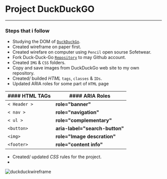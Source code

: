 # Project DuckDuckGO
****
### Steps that i follow

* Studying the DOM of [`DuckDuckGo`](https://duckduckgo.com/).
* Created wireframe on paper first.
* Created wirefare on computer using `Pencil` open sourse Sofetwear.
* Fork Duck-Duck-Go [`Repository`](https://github.com/shoaib-zaheer/duck-duck-clone) to may Github account.
* Created `IMG` & `CSS` folders.
* Copy and save images from DuckDuckGo web site to my own repository.
* Created/ builded *HTML* `tags`, `classes` & `IDs`.
* Updated ARIA roles for some part of `HTML` page

|#### HTML TAGs|#### ARIA Roles|
|----|----|
|`< Header >`|**role="banner"**|
|`< nav >`|**role="navigation"**|
|`< ul >`|**role="complementary"**|
|`<button>`|**aria-label="search-button"**|
|`<img>`|**role="Image descration"**|
|`<footer>`|**role="content info"**|

* Created/ updated *CSS* rules for the project.
* 


![duckduckwireframe](https://user-images.githubusercontent.com/59531766/73141787-61471600-4088-11ea-986d-b4b0978eb682.png)
